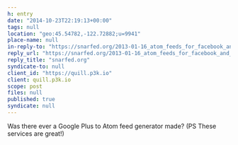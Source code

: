 ```yaml
---
h: entry
date: "2014-10-23T22:19:13+00:00"
tags: null
location: "geo:45.54782,-122.72882;u=9941"
place-name: null
in-reply-to: "https://snarfed.org/2013-01-16_atom_feeds_for_facebook_and_twitter"
reply_url: "https://snarfed.org/2013-01-16_atom_feeds_for_facebook_and_twitter"
reply_title: "snarfed.org"
syndicate-to: null
client_id: "https://quill.p3k.io"
client: quill.p3k.io
scope: post
files: null
published: true
syndicate: null
---
```

Was there ever a Google Plus to Atom feed generator made?
(PS These services are great!)

